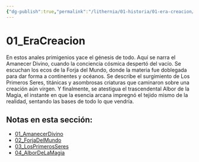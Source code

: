 ```yaml
---
{"dg-publish":true,"permalink":"/lithernia/01-historia/01-era-creacion/home/"}
---
```


# 01_EraCreacion

En estos anales primigenios yace el génesis de todo. Aquí se narra el Amanecer Divino, cuando la conciencia cósmica despertó del vacío. Se escuchan los ecos de la Forja del Mundo, donde la materia fue doblegada para dar forma a continentes y océanos. Se describe el surgimiento de Los Primeros Seres, titánicas y asombrosas criaturas que caminaron sobre una creación aún virgen. Y finalmente, se atestigua el trascendental Albor de la Magia, el instante en que la esencia arcana impregnó el tejido mismo de la realidad, sentando las bases de todo lo que vendría.

## Notas en esta sección:
- [01_AmanecerDivino](./01_AmanecerDivino.md)
- [02_ForjaDelMundo](./02_ForjaDelMundo.md)
- [03_LosPrimerosSeres](./03_LosPrimerosSeres.md)
- [04_AlborDeLaMagia](./04_AlborDeLaMagia.md)

